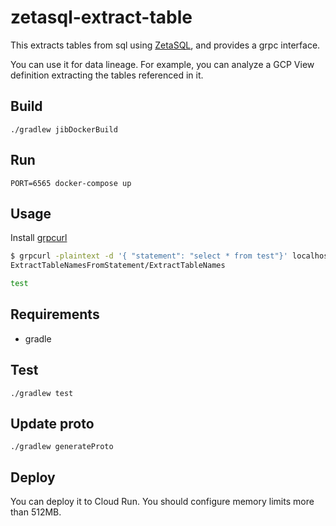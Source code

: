 # zetasql-extract-table

This extracts tables from sql using [ZetaSQL](https://github.com/google/zetasql),
and provides a grpc interface.

You can use it for data lineage.
For example, you can analyze a GCP View definition extracting the tables referenced in it.

## Build

`./gradlew jibDockerBuild`

## Run

`PORT=6565 docker-compose up`

## Usage

Install [grpcurl](https://github.com/fullstorydev/grpcurl)

``` bash
$ grpcurl -plaintext -d '{ "statement": "select * from test"}' localhost:6565 extracttable.
ExtractTableNamesFromStatement/ExtractTableNames

test
```

## Requirements

- gradle

## Test

`./gradlew test`

## Update proto

`./gradlew generateProto`

## Deploy

You can deploy it to Cloud Run.
You should configure memory limits more than 512MB.
